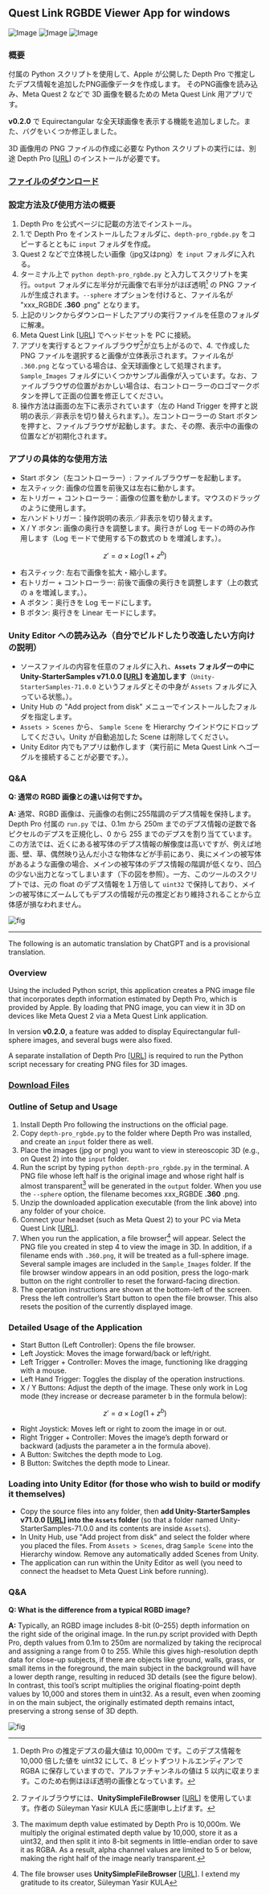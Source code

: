 ## Quest Link RGBDE Viewer App for windows

![Image](https://github.com/user-attachments/assets/c5ea84ca-8de5-48a4-bddf-a6d4e04204c4) ![Image](https://github.com/user-attachments/assets/b11d7d0a-a5f8-4304-b8e0-cd80d649e1a6) ![Image](https://github.com/user-attachments/assets/3df33d1f-4da0-4a2d-9433-8e44e1183219)

### 概要
付属の Python スクリプトを使用して、Apple が公開した Depth Pro で推定したデプス情報を追加したPNG画像データを作成します。
そのPNG画像を読み込み、Meta Quest 2 などで 3D 画像を観るための Meta Quest Link 用アプリです。

**v0.2.0** で Equirectangular な全天球画像を表示する機能を追加しました。また、バグをいくつか修正しました。

3D 画像用の PNG ファイルの作成に必要な Python スクリプトの実行には、別途 Depth Pro [[URL](https://github.com/apple/ml-depth-pro)] のインストールが必要です。

### [ファイルのダウンロード](https://github.com/amariichi/QuestLinkRGBDEViewer/releases/tag/v0.2.0)

### 設定方法及び使用方法の概要
1. Depth Pro を公式ページに記載の方法でインストール。
2. 1.で Depth Pro をインストールしたフォルダに、`depth-pro_rgbde.py` をコピーするとともに `input` フォルダを作成。
3. Quest 2 などで立体視したい画像（jpg又はpng）を `input` フォルダに入れる。
4. ターミナル上で `python depth-pro_rgbde.py` と入力してスクリプトを実行。`output` フォルダに左半分が元画像で右半分がほぼ透明[^1] の PNG ファイルが生成されます。`--sphere` オプションを付けると、ファイル名が "xxx_RGBDE **.360** .png" となります。
5. 上記のリンクからダウンロードしたアプリの実行ファイルを任意のフォルダに解凍。
6. Meta Quest Link [[URL](https://www.meta.com/ja-jp/help/quest/pcvr/)] でヘッドセットを PC に接続。
7. アプリを実行するとファイルブラウザ[^2]が立ち上がるので、4. で作成した PNG ファイルを選択すると画像が立体表示されます。ファイル名が `.360.png` となっている場合は、全天球画像として処理されます。 `Sample_Images` フォルダにいくつかサンプル画像が入っています。なお、ファイルブラウザの位置がおかしい場合は、右コントローラーのロゴマークボタンを押して正面の位置を修正してください。
8. 操作方法は画面の左下に表示されています（左の Hand Trigger を押すと説明の表示／非表示を切り替えられます。）。左コントローラーの Start ボタンを押すと、ファイルブラウザが起動します。また、その際、表示中の画像の位置などが初期化されます。

[^1]: Depth Pro の推定デプスの最大値は 10,000m です。このデプス情報を 10,000 倍した値を uint32 にして、8 ビットずつリトルエンディアンで RGBA に保存していますので、アルファチャンネルの値は 5 以内に収まります。このため右側はほぼ透明の画像となっています。

[^2]: ファイルブラウザには、**UnitySimpleFileBrowser** [[URL](https://github.com/yasirkula/UnitySimpleFileBrowser)] を使用しています。作者の Süleyman Yasir KULA 氏に感謝申し上げます。

### アプリの具体的な使用方法
- Start ボタン（左コントローラー）: ファイルブラウザーを起動します。
- 左スティック: 画像の位置を前後又は左右に動かします。
- 左トリガー + コントローラー：画像の位置を動かします。マウスのドラッグのように使用します。
- 左ハンドトリガー：操作説明の表示／非表示を切り替えます。
- X / Y ボタン: 画像の奥行きを調整します。奥行きが Log モードの時のみ作用します（Log モードで使用する下の数式の b を増減します。）。
```math
z' = a \times Log(1 + z^b)
```
- 右スティック: 左右で画像を拡大・縮小します。
- 右トリガー + コントローラー: 前後で画像の奥行きを調整します（上の数式の a を増減します。）。
- A ボタン：奥行きを Log モードにします。
- B ボタン: 奥行きを Linear モードにします。

### Unity Editor への読み込み（自分でビルドしたり改造したい方向けの説明）
- ソースファイルの内容を任意のフォルダに入れ、**`Assets` フォルダーの中に Unity-StarterSamples v71.0.0 [[URL](https://github.com/oculus-samples/Unity-StarterSamples/releases/tag/v71.0.0)] を追加します**（`Unity-StarterSamples-71.0.0` というフォルダとその中身が `Assets` フォルダに入っている状態。）。
- Unity Hub の "Add project from disk" メニューでインストールしたフォルダを指定します。
- `Assets > Scenes` から、 `Sample Scene` を Hierarchy ウインドウにドロップしてください。Unity が自動追加した Scene は削除してください。
- Unity Editor 内でもアプリは動作します（実行前に Meta Quest Link へゴーグルを接続することが必要です。）。

### Q&A
**Q: 通常の RGBD 画像との違いは何ですか。**

**A:** 通常、RGBD 画像は、元画像の右側に255階調のデプス情報を保持します。Depth Pro 付属の `run.py` では、0.1m から 250m までのデプス情報の逆数で各ピクセルのデプスを正規化し、0 から 255 までのデプスを割り当てています。この方法では、近くにある被写体のデプス情報の解像度は高いですが、例えば地面、壁、草、偶然映り込んだ小さな物体などが手前にあり、奥にメインの被写体があるような画像の場合、メインの被写体のデプス情報の階調が低くなり、凹凸の少ない出力となってしまいます（下の図を参照）。一方、このツールのスクリプトでは、元の float のデプス情報を１万倍して `uint32` で保持しており、メインの被写体にズームしてもデプスの情報が元の推定どおり維持されることから立体感が損なわれません。

![fig](https://github.com/user-attachments/assets/15175e2d-41d7-4a30-a5a5-6748065f1ff2)

---
The following is an automatic translation by ChatGPT and is a provisional translation.

### Overview
Using the included Python script, this application creates a PNG image file that incorporates depth information estimated by Depth Pro, which is provided by Apple. By loading that PNG image, you can view it in 3D on devices like Meta Quest 2 via a Meta Quest Link application.

In version **v0.2.0**, a feature was added to display Equirectangular full-sphere images, and several bugs were also fixed.

A separate installation of Depth Pro  [[URL](https://github.com/apple/ml-depth-pro)] is required to run the Python script necessary for creating PNG files for 3D images.

### [Download Files](https://github.com/amariichi/QuestLinkRGBDEViewer/releases/tag/v0.2.0)

### Outline of Setup and Usage
1. Install Depth Pro following the instructions on the official page.
2. Copy `depth-pro_rgbde.py` to the folder where Depth Pro was installed, and create an `input` folder there as well.
3. Place the images (jpg or png) you want to view in stereoscopic 3D (e.g., on Quest 2) into the `input` folder.
4. Run the script by typing `python depth-pro_rgbde.py` in the terminal. A PNG file whose left half is the original image and whose right half is almost transparent[^3] will be generated in the `output` folder. When you use the `--sphere` option, the filename becomes xxx_RGBDE **.360** .png.
5. Unzip the downloaded application executable (from the link above) into any folder of your choice.
6. Connect your headset (such as Meta Quest 2) to your PC via Meta Quest Link [[URL](https://www.meta.com/ja-jp/help/quest/pcvr/)].
7. When you run the application, a file browser[^4] will appear. Select the PNG file you created in step 4 to view the image in 3D. In addition, if a filename ends with `.360.png`, it will be treated as a full-sphere image. Several sample images are included in the `Sample_Images` folder. If the file browser window appears in an odd position, press the logo-mark button on the right controller to reset the forward-facing direction.
8. The operation instructions are shown at the bottom-left of the screen. Press the left controller’s Start button to open the file browser. This also resets the position of the currently displayed image.

[^3]: The maximum depth value estimated by Depth Pro is 10,000m. We multiply the original estimated depth value by 10,000, store it as a uint32, and then split it into 8-bit segments in little-endian order to save it as RGBA. As a result, alpha channel values are limited to 5 or below, making the right half of the image nearly transparent.

[^4]: The file browser uses **UnitySimpleFileBrowser** [[URL](https://github.com/yasirkula/UnitySimpleFileBrowser)]. I extend my gratitude to its creator, Süleyman Yasir KULA

### Detailed Usage of the Application
 - Start Button (Left Controller): Opens the file browser.
 - Left Joystick: Moves the image forward/back or left/right.
 - Left Trigger + Controller: Moves the image, functioning like dragging with a mouse.
 - Left Hand Trigger: Toggles the display of the operation instructions.
 - X / Y Buttons: Adjust the depth of the image. These only work in Log mode (they increase or decrease parameter b in the formula below):
```math
z' = a \times Log(1 + z^b)
```
 - Right Joystick: Moves left or right to zoom the image in or out.
 - Right Trigger + Controller: Moves the image’s depth forward or backward (adjusts the parameter a in the formula above).
 - A Button: Switches the depth mode to Log.
 - B Button: Switches the depth mode to Linear.

### Loading into Unity Editor (for those who wish to build or modify it themselves)
 - Copy the source files into any folder, then **add Unity-StarterSamples v71.0.0 [[URL](https://github.com/oculus-samples/Unity-StarterSamples/releases/tag/v71.0.0)] into the `Assets` folder** (so that a folder named Unity-StarterSamples-71.0.0 and its contents are inside `Assets`).
 - In Unity Hub, use "Add project from disk" and select the folder where you placed the files.
From `Assets > Scenes`, drag `Sample Scene` into the Hierarchy window. Remove any automatically added Scenes from Unity.
 - The application can run within the Unity Editor as well (you need to connect the headset to Meta Quest Link before running).

### Q&A
**Q: What is the difference from a typical RGBD image?**

**A:** Typically, an RGBD image includes 8-bit (0–255) depth information on the right side of the original image. In the run.py script provided with Depth Pro, depth values from 0.1m to 250m are normalized by taking the reciprocal and assigning a range from 0 to 255. While this gives high-resolution depth data for close-up subjects, if there are objects like ground, walls, grass, or small items in the foreground, the main subject in the background will have a lower depth range, resulting in reduced 3D details (see the figure below). In contrast, this tool’s script multiplies the original floating-point depth values by 10,000 and stores them in uint32. As a result, even when zooming in on the main subject, the originally estimated depth remains intact, preserving a strong sense of 3D depth.

![fig](https://github.com/user-attachments/assets/15175e2d-41d7-4a30-a5a5-6748065f1ff2)



